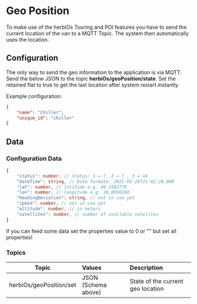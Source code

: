 # Geo Position

To make use of the herbiOs Touring and POI features you have to send the current location of the van to a MQTT Topic. The system then automatically uses the location.

## Configuration

The only way to send the geo information to the application is via MQTT. Send the below JSON to the topic **herbiOs/geoPosition/state**. Set the retained flat to true to get the last location after system restart instantly.

Example configuration:

```json
{
    "name": "Chiller",
    "unique_id": "chiller"
}
```

## Data

### Configuration Data

```Typescript
{
    "status": number, // status: 1 = ?, 2 = ? , 3 = ok
    "dateTime": string, // Date formate: 2021-02-26T21:02:28.000
    "lat": number, // latitude e.g. 48.3582770
    "lon": number, // longitude e.g. 10.8990260
    "headingDeviation": string, // not in use yet
    "speed": number, // not in use yet
    "altitude": number, // in meters
    "satellites": number, // number of available satelites
}
```

If you can feed some data set the properties value to 0 or "" but set all properties!

### Topics

| Topic   |      Values      |  Description |
|----------|:-------------|:------|
| herbiOs/geoPosition/set |  JSON (Schema above) | State of the current geo location |